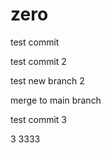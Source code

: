 # zero


test commit


test commit 2


test new branch 2


merge to main branch 


test commit 3

3
3333
